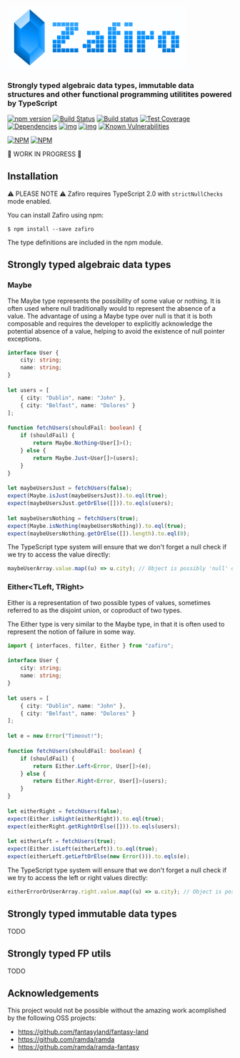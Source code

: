 <img width="400" src="assets/logo.png" />

### Strongly typed algebraic data types, immutable data structures and other functional programming utilitites powered by TypeScript

[![npm version](https://badge.fury.io/js/zafiro.svg)](http://badge.fury.io/js/zafiro)
[![Build Status](https://secure.travis-ci.org/remojansen/zafiro.svg?branch=master)](https://travis-ci.org/remojansen/zafiro)
[![Build status](https://ci.appveyor.com/api/projects/status/5kbh6wgi9rg7v6pr?svg=true)](https://ci.appveyor.com/project/remojansen/zafiro)
[![Test Coverage](https://codeclimate.com/github/remojansen/zafiro/badges/coverage.svg)](https://codeclimate.com/github/remojansen/zafiro/coverage)
[![Dependencies](https://david-dm.org/remojansen/zafiro.svg)](https://david-dm.org/remojansen/zafiro#info=dependencies)
[![img](https://david-dm.org/remojansen/zafiro/dev-status.svg)](https://david-dm.org/remojansen/zafiro/#info=devDependencies)
[![img](https://david-dm.org/remojansen/zafiro/peer-status.svg)](https://david-dm.org/remojansen/zafiro/#info=peerDependenciess)
[![Known Vulnerabilities](https://snyk.io/test/github/remojansen/zafiro/badge.svg)](https://snyk.io/test/github/remojansen/zafiro)

[![NPM](https://nodei.co/npm/zafiro.png?downloads=true&downloadRank=true)](https://nodei.co/npm/zafiro/)
[![NPM](https://nodei.co/npm-dl/zafiro.png?months=9&height=3)](https://nodei.co/npm/zafiro/)

:construction: WORK IN PROGRESS :construction:

## Installation

:warning: PLEASE NOTE :warning: Zafiro requires TypeScript 2.0 with `strictNullChecks` mode enabled.

You can install Zafiro using npm:

```
$ npm install --save zafiro
```

The type definitions are included in the npm module.

## Strongly typed algebraic data types

### Maybe<T>
The Maybe type represents the possibility of some value or
nothing. It is often used where null traditionally would to
represent the absence of a value. The advantage of using a
Maybe type over null is that it is both composable and
requires the developer to explicitly acknowledge the
potential absence of a value, helping to avoid the
existence of null pointer exceptions.

```ts
interface User {
    city: string;
    name: string;
}

let users = [
    { city: "Dublin", name: "John" },
    { city: "Belfast", name: "Dolores" }
];

function fetchUsers(shouldFail: boolean) {
    if (shouldFail) {
        return Maybe.Nothing<User[]>();
    } else {
        return Maybe.Just<User[]>(users);
    }
}

let maybeUsersJust = fetchUsers(false);
expect(Maybe.isJust(maybeUsersJust)).to.eql(true);
expect(maybeUsersJust.getOrElse([])).to.eqls(users);

let maybeUsersNothing = fetchUsers(true);
expect(Maybe.isNothing(maybeUsersNothing)).to.eql(true);
expect(maybeUsersNothing.getOrElse([]).length).to.eql(0);
```

The TypeScript type system will ensure that we don't forget
a null check if we try to access the value directly:

```ts
maybeUserArray.value.map((u) => u.city); // Object is possibly 'null' or 'undefined'.
```

### Either<TLeft, TRight>
Either is a representation of two possible types of values, 
sometimes referred to as the disjoint union, or coproduct of 
two types.

The Either type is very similar to the Maybe type, in that
it is often used to represent the notion of failure in some
way.

```ts
import { interfaces, filter, Either } from "zafiro";

interface User {
    city: string;
    name: string;
}

let users = [
    { city: "Dublin", name: "John" },
    { city: "Belfast", name: "Dolores" }
];

let e = new Error("Timeout!");

function fetchUsers(shouldFail: boolean) {
    if (shouldFail) {
        return Either.Left<Error, User[]>(e);
    } else {
        return Either.Right<Error, User[]>(users);
    }
}

let eitherRight = fetchUsers(false);
expect(Either.isRight(eitherRight)).to.eql(true);
expect(eitherRight.getRightOrElse([])).to.eqls(users);

let eitherLeft = fetchUsers(true);
expect(Either.isLeft(eitherLeft)).to.eql(true);
expect(eitherLeft.getLeftOrElse(new Error())).to.eqls(e);
```

The TypeScript type system will ensure that we don't forget
a null check if we try to access the left or right values directly:

```ts
eitherErrorOrUserArray.right.value.map((u) => u.city); // Object is possibly 'null' or 'undefined'.
```

## Strongly typed immutable data types
TODO

## Strongly typed FP utils
TODO

## Acknowledgements
This project would not be possible without the amazing work
acomplished by the following OSS projects:

- https://github.com/fantasyland/fantasy-land
- https://github.com/ramda/ramda
- https://github.com/ramda/ramda-fantasy
